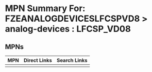 



# MPN Summary For: FZEANALOGDEVICESLFCSPVD8 > analog-devices : LFCSP_VD08

## MPNs
  

|MPN|Direct Links|Search Links|
| :--- | :--- | :--- |
||||
